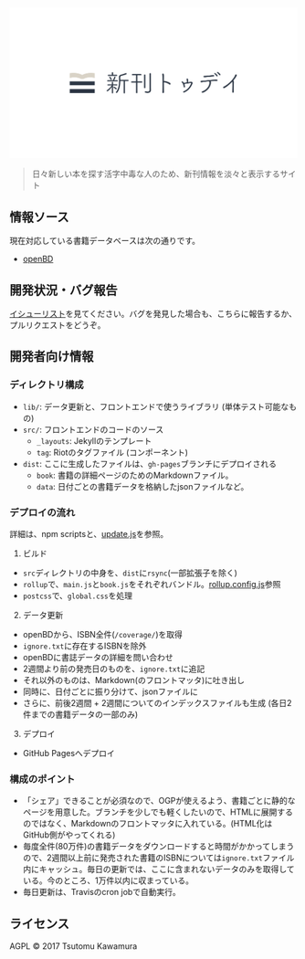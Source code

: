 ![新刊トゥデイ](src/images/ogp-image.png)
> 日々新しい本を探す活字中毒な人のため、新刊情報を淡々と表示するサイト

## 情報ソース

現在対応している書籍データベースは次の通りです。

- [openBD](https://openbd.jp)

## 開発状況・バグ報告

[イシューリスト](https://github.com/cognitom/shinkan.today/issues)を見てください。バグを発見した場合も、こちらに報告するか、プルリクエストをどうぞ。

## 開発者向け情報

### ディレクトリ構成

- `lib/`: データ更新と、フロントエンドで使うライブラリ (単体テスト可能なもの)
- `src/`: フロントエンドのコードのソース
  - `_layouts`: Jekyllのテンプレート
  - `tag`: Riotのタグファイル (コンポーネント)
- `dist`: ここに生成したファイルは、`gh-pages`ブランチにデプロイされる
  - `book`: 書籍の詳細ページのためのMarkdownファイル。
  - `data`: 日付ごとの書籍データを格納したjsonファイルなど。

### デプロイの流れ

詳細は、npm scriptsと、[update.js](update.js)を参照。

1. ビルド
  - `src`ディレクトリの中身を、`dist`に`rsync`(一部拡張子を除く)
  - `rollup`で、`main.js`と`book.js`をそれぞれバンドル。[rollup.config.js](rollup.config.js)参照
  - `postcss`で、`global.css`を処理
2. データ更新
  - openBDから、ISBN全件(`/coverage/`)を取得
  - `ignore.txt`に存在するISBNを除外
  - openBDに書誌データの詳細を問い合わせ
  - 2週間より前の発売日のものを、`ignore.txt`に追記
  - それ以外のものは、Markdown(のフロントマッタ)に吐き出し
  - 同時に、日付ごとに振り分けて、jsonファイルに
  - さらに、前後2週間 + 2週間についてのインデックスファイルも生成 (各日2件までの書籍データの一部のみ)
3. デプロイ
  - GitHub Pagesへデプロイ

### 構成のポイント

- 「シェア」できることが必須なので、OGPが使えるよう、書籍ごとに静的なページを用意した。ブランチを少しでも軽くしたいので、HTMLに展開するのではなく、Markdownのフロントマッタに入れている。(HTML化はGitHub側がやってくれる)
- 毎度全件(80万件)の書籍データをダウンロードすると時間がかかってしまうので、2週間以上前に発売された書籍のISBNについては`ignore.txt`ファイル内にキャッシュ。毎日の更新では、ここに含まれないデータのみを取得している。今のところ、1万件以内に収まっている。
- 毎日更新は、Travisのcron jobで自動実行。

## ライセンス

AGPL &copy; 2017 Tsutomu Kawamura
